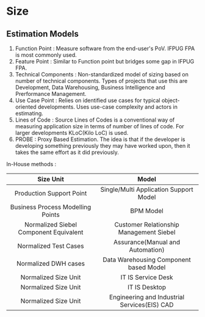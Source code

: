 # Size

## Estimation Models

1. Function Point : Measure software from the end-user's PoV. IFPUG FPA is most commonly used.
2. Feature Point : Similar to Function point but bridges some gap in IFPUG FPA.
3. Technical Components : Non-standardized model of sizing based on number of technical components. Types of projects that use this are Development, Data Warehousing, Business Intelligence and Prerformance Management.
4. Use Case Point : Relies on identified use cases for typical object-oriented developments. Uses use-case complexity and actors in estimating. 
5. Lines of Code : Source Lines of Codes is a conventional way of measuring application size in terms of number of lines of code. For larger developments KLoC(Kilo LoC) is used.
6. PROBE : Proxy Based Estimation. The idea is that if the developer is developing something previously they may have worked upon, then it takes the same effort as it did previously.

In-House methods :

| Size Unit | Model |
| :--: | :--: |
| Production Support Point | Single/Multi Application Support Model |
| Business Process Modelling Points | BPM Model |
| Normalized Siebel Component Equivalent | Customer Relationship Management Siebel |
| Normalized Test Cases | Assurance(Manual and Automation) |
| Normalized DWH cases | Data Warehousing Component based Model |
| Normalized Size Unit | IT IS Service Desk |
| Normalized Size Unit | IT IS Desktop |
| Normalized Size Unit | Engineering and Industrial Services(EIS) CAD |

